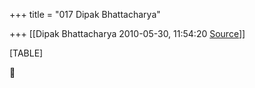 +++
title = "017 Dipak Bhattacharya"

+++
[[Dipak Bhattacharya	2010-05-30, 11:54:20 [Source](https://groups.google.com/g/bvparishat/c/UcVcKVkTmo0)]]



[TABLE]



